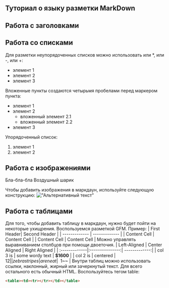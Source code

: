 ## Туториал о языку разметки MarkDown

## Работа с заголовками

## Работа со списками

Для разметки неупорядоченных списков можно использовать или *, или -, или +:
- элемент 1
- элемент 2
- элемент 3

Вложенные пункты создаются четырьмя пробелами перед маркером пункта:
* элемент 1
* элемент 2
    * вложенный элемент 2.1
    * вложенный элемент 2.2
* элемент 3

Упорядоченный список:
1. элемент 1
2. элемент 2

## Работа с изображениями

Бла-бла-бла
Воздушный шарик

Чтобы добавить изображения в маркдаун, используйте следующую конструкцию:
!["Альтернативный текст"](https://img2.akspic.ru/previews/2/9/0/9/6/169092/169092-sipuha-neyasyt-ptica-klyuv-naturalnyj_material-x750.jpg)

## Работа с таблицами
Для того, чтобы добавить таблицу в маркдаун, нужно будет пойти на некоторые ухищрения. Воспользуемся разметкой GFM. Пример:
| First Header| Second Header   |
| ------------- | ------------- |
| Content Cell  | Content Cell  |
| Content Cell  | Content Cell  |
Можно управлять выравниванием столбцов при помощи
двоеточия.
| Left-Aligned  | Center Aligned  | Right Aligned |
| :-------------|:---------------:| -------------:|
| col 3 is      | some wordy text |     **$1600** |
| col 2 is      | centered        |      $12      |
| zebra stripes | are neat        | ~~$1~~        |
Внутри таблиц можно использовать ссылки, наклонный,
жирный или зачеркнутый текст.
Для всего остального есть обычный HTML.
Воспользуйтесь тегом table:
```HTML
<table><td><tr></tr></td></table>
```

